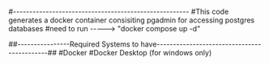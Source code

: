 #------------------------------------------------------
#This code generates a docker container consisiting pgadmin for accessing postgres databases
#need to run -----> "docker compose up -d" 

##----------------Required Systems to have--------------------------------------------##
#Docker 
#Docker Desktop (for windows only)

